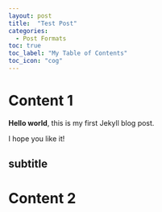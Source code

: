 ```yaml
---
layout: post
title:  "Test Post"
categories:
  - Post Formats
toc: true
toc_label: "My Table of Contents"
toc_icon: "cog"
---
```


# Content 1

**Hello world**, this is my first Jekyll blog post.

I hope you like it!

## subtitle

# Content 2
